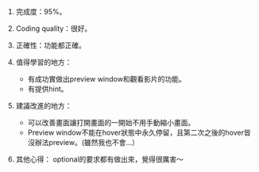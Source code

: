 
1. 完成度：95%。

2. Coding quality：很好。

3. 正確性：功能都正確。

4. 值得學習的地方：

	* 有成功實做出preview window和觀看影片的功能。
	* 有提供hint。
	
5. 建議改進的地方：

	* 可以改善畫面讓打開畫面的一開始不用手動縮小畫面。
	* Preview window不能在hover狀態中永久停留，且第二次之後的hover皆沒辦法preview。(雖然我也不會...）

6. 其他心得：
optional的要求都有做出來，覺得很厲害～
	